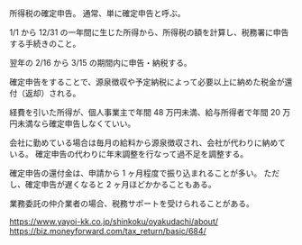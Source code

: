 所得税の確定申告。
通常、単に確定申告と呼ぶ。

1/1 から 12/31 の一年間に生じた所得から、所得税の額を計算し、税務署に申告する手続きのこと。

翌年の 2/16 から 3/15 の期間内に申告・納税する。

確定申告をすることで、源泉徴収や予定納税によって必要以上に納めた税金が還付（返却）される。

経費を引いた所得が、個人事業主で年間 48 万円未満、給与所得者で年間 20 万円未満なら確定申告しなくていい。

会社に勤めている場合は毎月の給料から源泉徴収され、会社が代わりに納めている。
確定申告の代わりに年末調整を行なって過不足を調整する。

確定申告の還付金は、申請から 1 ヶ月程度で振り込まれることが多い。
ただし、確定申告が遅くなると 2 ヶ月ほどかかることもある。

業務委託の仲介業者の場合、税務サポートを受けられることがある。

https://www.yayoi-kk.co.jp/shinkoku/oyakudachi/about/
https://biz.moneyforward.com/tax_return/basic/684/

